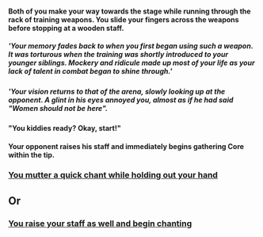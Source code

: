 #### Both of you make your way towards the stage while running through the rack of training weapons. You slide your fingers across the weapons before stopping at a wooden staff.
##### 'Your memory fades back to when you first began using such a weapon. It was torturous when the training was shortly introduced to your younger siblings. Mockery and ridicule made up most of your life as your lack of talent in combat began to shine through.'
##### 'Your vision returns to that of the arena, slowly looking up at the opponent. A glint in his eyes annoyed you, almost as if he had said _"Women should not be here"_.

#### "You kiddies ready? Okay, start!"
#### Your opponent raises his staff and immediately begins gathering Core within the tip.

### [You mutter a quick chant while holding out your hand](combat3F.md)
## Or
### [You raise your staff as well and begin chanting](combat4F.md)